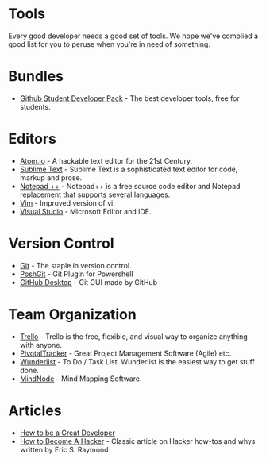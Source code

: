 # Tools
Every good developer needs a good set of tools. We hope we've complied a good list for you to peruse when you're in need of something.

# Bundles
* [Github Student Developer Pack] - The best developer tools, free for students.

# Editors
* [Atom.io] - A hackable text editor for the 21st Century.
* [Sublime Text] - Sublime Text is a sophisticated text editor for code, markup and prose.
* [Notepad ++] - Notepad++ is a free source code editor and Notepad replacement that supports several languages.
* [Vim] - Improved version of vi.
* [Visual Studio] -  Microsoft Editor and IDE.

# Version Control
* [Git] - The staple in version control.
* [PoshGit] - Git Plugin for Powershell
* [GitHub Desktop] - Git GUI made by GitHub


# Team Organization
* [Trello] - Trello is the free, flexible, and visual way to organize anything with anyone.
* [PivotalTracker] - Great Project Management Software (Agile) etc.
* [Wunderlist] - To Do / Task List. Wunderlist is the easiest way to get stuff done.
* [MindNode] - Mind Mapping Software.

# Articles
* [How to be a Great Developer]
* [How to Become A Hacker] - Classic article on Hacker how-tos and whys written by Eric S. Raymond


<!-- Bundle Links -->
[Github Student Developer Pack]: https://education.github.com/pack


<!-- Editor Links -->
[Atom.io]: https://atom.io/
[Sublime Text]: http://www.sublimetext.com/
[Notepad ++]: http://notepad-plus-plus.org/
[Vim]: http://www.vim.org/index.php
[Visual Studio]: https://www.visualstudio.com/

<!-- Version Control -->
[Git]: http://git-scm.org
[PoshGit]: https://github.com/dahlbyk/posh-git
[GitHub Desktop]: https://desktop.github.com/

<!-- Team Organization -->
[Trello]: https://trello.com/
[Wunderlist]: https://www.wunderlist.com/
[MindNode]: http://mindnode.com/
[PivotalTracker]: https://www.pivotaltracker.com/

<!-- Articles -->
[How to be a Great Developer]: https://the-pastry-box-project.net/ed-finkler/2014-january-6
[How to Become A Hacker]: http://www.catb.org/~esr/faqs/hacker-howto.html
